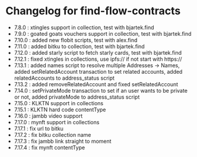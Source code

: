 # Changelog for find-flow-contracts

 - 7.8.0 : xtingles support in collection, test with bjartek.find
 - 7.9.0 : goated goats vouchers support in collection, test with bjartek.find
 - 7.10.0 : added new flobit scripts, test with alex.find
 - 7.11.0 : added bitku to collection, test with bjartek.find
 - 7.12.0 : added starly script to fetch starly cards, test with bjartek.find
 - 7.12.1 : fixed xtingles in collections, use ipfs:// if not start with https://
 - 7.13.1 : added names script to resolve multiple Addresses -> Names, added setRelatedAccount transaction to set related accounts, added relatedAccounts to address_status script
 - 7.13.2 : added removeRelatedAccount and fixed setRelatedAccount
 - 7.14.0 : setPrivateMode transaction to set if an user wants to be private or not, added privateMode to address_status script
 - 7.15.0 : KLKTN support in collections
 - 7.15.1 : KLKTN hard code contentType
 - 7.16.0 : jambb video support
 - 7.17.0 : mynft support in collections
 - 7.17.1 : fix url to bitku
 - 7.17.2 : fix bitku collection name
 - 7.17.3 : fix jambb link straight to moment
 - 7.17.4 : fix mynft contentType
